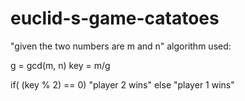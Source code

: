 # euclid-s-game-catatoes

"given the two numbers are m and n"
algorithm used:

g = gcd(m, n)
key = m/g

if( (key % 2) == 0)
	"player 2 wins"
else
	"player 1 wins"